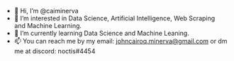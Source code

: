 - 👋 Hi, I’m @caiminerva
- 👀 I’m interested in Data Science, Artificial Intelligence, Web Scraping and Machine Learning.
- 🌱 I’m currently learning Data Science and Machine Leaning.
- 📫 You can reach me by my email: johncairoq.minerva@gmail.com or dm me at discord: noctis#4454

<!---
caiminerva/caiminerva is a ✨ special ✨ repository because its `README.md` (this file) appears on your GitHub profile.
You can click the Preview link to take a look at your changes.
--->
